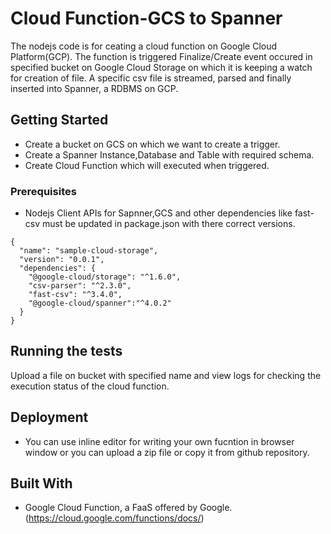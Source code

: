 # Cloud Function-GCS to Spanner

The nodejs code is for ceating a cloud function on Google Cloud Platform(GCP). The function is triggered Finalize/Create event occured in specified bucket on Google Cloud Storage on which it is keeping a watch for creation of file. 
A specific csv file is streamed, parsed and finally inserted into Spanner, a RDBMS on GCP.

## Getting Started

* Create a bucket on GCS on which we want to create a trigger.
* Create a Spanner Instance,Database and Table with required schema.
* Create Cloud Function which will executed when triggered. 

### Prerequisites

* Nodejs Client APIs for Sapnner,GCS and other dependencies like fast-csv must be updated in package.json with there correct versions.

```
{
  "name": "sample-cloud-storage",
  "version": "0.0.1",
  "dependencies": {
    "@google-cloud/storage": "^1.6.0",
    "csv-parser": "^2.3.0",
    "fast-csv": "^3.4.0",
    "@google-cloud/spanner":"^4.0.2"
  }
}

```
## Running the tests

Upload a file on bucket with specified name and view logs for checking the execution status of the cloud function.


## Deployment

* You can use inline editor for writing your own fucntion in browser window or you can upload a zip file or copy it from github repository.

## Built With

* Google Cloud Function, a FaaS offered by Google. (https://cloud.google.com/functions/docs/)
